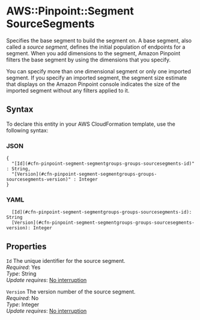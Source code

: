 # AWS::Pinpoint::Segment SourceSegments<a name="aws-properties-pinpoint-segment-segmentgroups-groups-sourcesegments"></a>

Specifies the base segment to build the segment on\. A base segment, also called a _source segment_, defines the initial population of endpoints for a segment\. When you add dimensions to the segment, Amazon Pinpoint filters the base segment by using the dimensions that you specify\.

You can specify more than one dimensional segment or only one imported segment\. If you specify an imported segment, the segment size estimate that displays on the Amazon Pinpoint console indicates the size of the imported segment without any filters applied to it\.

## Syntax<a name="aws-properties-pinpoint-segment-segmentgroups-groups-sourcesegments-syntax"></a>

To declare this entity in your AWS CloudFormation template, use the following syntax:

### JSON<a name="aws-properties-pinpoint-segment-segmentgroups-groups-sourcesegments-syntax.json"></a>

```
{
  "[Id](#cfn-pinpoint-segment-segmentgroups-groups-sourcesegments-id)" : String,
  "[Version](#cfn-pinpoint-segment-segmentgroups-groups-sourcesegments-version)" : Integer
}
```

### YAML<a name="aws-properties-pinpoint-segment-segmentgroups-groups-sourcesegments-syntax.yaml"></a>

```
  [Id](#cfn-pinpoint-segment-segmentgroups-groups-sourcesegments-id): String
  [Version](#cfn-pinpoint-segment-segmentgroups-groups-sourcesegments-version): Integer
```

## Properties<a name="aws-properties-pinpoint-segment-segmentgroups-groups-sourcesegments-properties"></a>

`Id` <a name="cfn-pinpoint-segment-segmentgroups-groups-sourcesegments-id"></a>
The unique identifier for the source segment\.  
_Required_: Yes  
_Type_: String  
_Update requires_: [No interruption](https://docs.aws.amazon.com/AWSCloudFormation/latest/UserGuide/using-cfn-updating-stacks-update-behaviors.html#update-no-interrupt)

`Version` <a name="cfn-pinpoint-segment-segmentgroups-groups-sourcesegments-version"></a>
The version number of the source segment\.  
_Required_: No  
_Type_: Integer  
_Update requires_: [No interruption](https://docs.aws.amazon.com/AWSCloudFormation/latest/UserGuide/using-cfn-updating-stacks-update-behaviors.html#update-no-interrupt)
